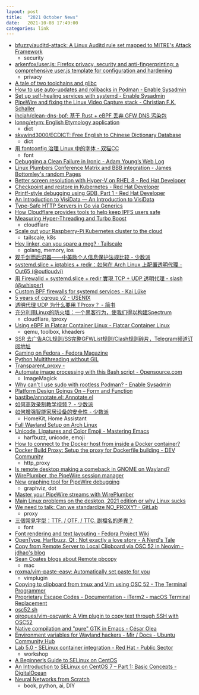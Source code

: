 ```yaml
---
layout: post
title:  "2021 October News"
date:   2021-10-08 17:49:00
categories: link
---
```


- [bfuzzy/auditd-attack: A Linux Auditd rule set mapped to MITRE's Attack Framework](https://github.com/bfuzzy/auditd-attack)
  - security
- [arkenfox/user.js: Firefox privacy, security and anti-fingerprinting: a comprehensive user.js template for configuration and hardening](https://github.com/arkenfox/user.js)
  - privacy
- [A tale of two toolchains and glibc](https://www.collabora.com/news-and-blog/blog/2021/09/30/a-tale-of-two-toolchains-and-glibc/)
- [How to use auto-updates and rollbacks in Podman - Enable Sysadmin](https://www.redhat.com/sysadmin/podman-auto-updates-rollbacks)
- [Set up self-healing services with systemd - Enable Sysadmin](https://www.redhat.com/sysadmin/systemd-automate-recovery)
- [PipeWire and fixing the Linux Video Capture stack - Christian F.K. Schaller](https://blogs.gnome.org/uraeus/2021/10/01/pipewire-and-fixing-the-linux-video-capture-stack/)
- [ihciah/clean-dns-bpf: 基于 Rust + eBPF 丢弃 GFW DNS 污染包](https://github.com/ihciah/clean-dns-bpf)
- [lonng/etym: English Etymology application](https://github.com/lonng/etym)
  - dict
- [skywind3000/ECDICT: Free English to Chinese Dictionary Database](https://github.com/skywind3000/ECDICT)
  - dict
- [用 fontconfig 治理 Linux 中的字体 - 双猫CC](https://catcat.cc/post/2021-03-07/)
  - font
- [Debugging a Clean Failure in Ironic - Adam Young’s Web Log](http://adam.younglogic.com/2021/09/debugging-a-clean-failure-in-ironic/)
- [Linux Plumbers Conference Matrix and BBB integration - James Bottomley's random Pages](https://blog.hansenpartnership.com/linux-plumbers-conference-matrix-and-bbb-integration/)
- [Better screen resolution with Hyper-V on RHEL 8 - Red Hat Developer](https://developers.redhat.com/articles/2021/09/30/better-screen-resolution-hyper-v-rhel-8#final_note)
- [Checkpoint and restore in Kubernetes - Red Hat Developer](https://developers.redhat.com/articles/2021/10/07/checkpoint-and-restore-kubernetes#checkpoint_and_restore_in_the_container_stack)
- [Printf-style debugging using GDB, Part 1 - Red Hat Developer](https://developers.redhat.com/articles/2021/10/05/printf-style-debugging-using-gdb-part-1#comparing_dprintf_and_printf__)
- [An Introduction to VisiData — An Introduction to VisiData](https://jsvine.github.io/intro-to-visidata/)
- [Type-Safe HTTP Servers in Go via Generics](https://hypirion.com/musings/type-safe-http-servers-in-go-via-generics)
- [How Cloudflare provides tools to help keep IPFS users safe](https://blog.cloudflare.com/cloudflare-ipfs-safe-mode/)
- [Measuring Hyper-Threading and Turbo Boost](https://blog.cloudflare.com/measuring-hyper-threading-and-turbo-boost/)
  - cloudflare
- [Scale out your Raspberry-Pi Kubernetes cluster to the cloud](https://nativecloud.dev/scale-out-your-raspberry-pi-k3s-cluster-to-the-cloud/)
  - tailscale, k8s
- [Hey linker, can you spare a meg? · Tailscale](https://tailscale.com/blog/go-linker/)
  - golang, memory, ios
- [观千剑而后识器——中美欧个人信息保护法规比较 - 少数派](https://sspai.com/post/69116)
- [systemd.slice + iptables + redir：如何在 Arch Linux 上配置透明代理 - Out65 (@outloudvi)](https://matters.news/@outloudvi/systemd-slice-iptables-redir-%E5%A6%82%E4%BD%95%E5%9C%A8-arch-linux-%E4%B8%8A%E9%85%8D%E7%BD%AE%E9%80%8F%E6%98%8E%E4%BB%A3%E7%90%86-bafyreia56osrovpylifeiuzdcrxr52gmbo5rkn5zmlvlho5tr7mjejqshy)
- [用 Firewalld + systemd.slice + redir 實現 TCP + UDP 透明代理 - slash (@whisper)](https://matters.news/@whisper/%E7%94%A8-firewalld-systemd-slice-redir-%E5%AF%A6%E7%8F%BE-tcp-udp-%E9%80%8F%E6%98%8E%E4%BB%A3%E7%90%86-bafyreig5keicgrjoall54ujagzxkd6ocmdoekbnoov7d3rzeicq3xcqv3y)
- [Custom BPF firewalls for systemd services - Kai Lüke](https://kailueke.gitlab.io/systemd-custom-bpf-firewall/)
- [5 years of cgroup v2 - USENIX](https://www.usenix.org/system/files/lisa21_slides_down.pdf)
- [透明代理 UDP 为什么要用 TProxy？ - 简书](https://www.jianshu.com/p/5393fb5e2c87)
- [充分利用Linux的防火墙：一个黑客行为，使我们得以构建Spectrum](https://blog.cloudflare.com/zh-cn/how-we-built-spectrum-zh-cn/)
  - cloudflare, tproxy
- [Using eBPF in Flatcar Container Linux - Flatcar Container Linux](https://www.flatcar-linux.org/blog/2021/04/using-ebpf-in-flatcar-container-linux/)
  - qemu, toolbox, kheaders
- [SSR 去广告ACL规则/SS完整GFWList规则/Clash规则碎片，Telegram频道订阅地址](https://github.com/ACL4SSR/ACL4SSR/tree/master)
- [Gaming on Fedora - Fedora Magazine](https://fedoramagazine.org/gaming-on-fedora/)
- [Python Multithreading without GIL](https://docs.google.com/document/u/0/d/18CXhDb1ygxg-YXNBJNzfzZsDFosB5e6BfnXLlejd9l0/mobilebasic)
- [Transparent_proxy -](https://blog.fancypi.cn/blog/transparent_proxy.html)
- [Automate image processing with this Bash script - Opensource.com](https://opensource.com/article/21/10/image-processing-bash-script)
  - ImageMagick
- [Why can't I use sudo with rootless Podman? - Enable Sysadmin](https://www.redhat.com/sysadmin/sudo-rootless-podman)
- [Platform Design Goings On – Form and Function](https://blogs.gnome.org/aday/2021/10/12/platform-design-goings-on/)
- [bastibe/annotate.el: Annotate.el](https://github.com/bastibe/annotate.el)
- [如何高效录制教学视频？ - 少数派](https://sspai.com/post/69066)
- [如何增强智能家居设备的安全性 - 少数派](https://sspai.com/post/69223)
  - HomeKit, Home Assistant
- [Full Wayland Setup on Arch Linux](https://www.fosskers.ca/en/blog/wayland)
- [Unicode, Ligatures and Color Emoji - Mastering Emacs](https://www.masteringemacs.org/article/unicode-ligatures-color-emoji)
  - harfbuzz, unicode, emoji
- [How to connect to the Docker host from inside a Docker container?](https://medium.com/@TimvanBaarsen/how-to-connect-to-the-docker-host-from-inside-a-docker-container-112b4c71bc66)
- [Docker Build Proxy: Setup the proxy for Dockerfile building - DEV Community](https://dev.to/zyfa/setup-the-proxy-for-dockerfile-building--4jc8)
  - http_proxy
- [Is remote desktop making a comeback in GNOME on Wayland?](https://www.ctrl.blog/entry/wayland-gnome-remote-desktop.html)
- [WirePlumber, the PipeWire session manager](https://www.collabora.com/news-and-blog/blog/2020/05/07/wireplumber-the-pipewire-session-manager/)
- [New graphing tool for PipeWire debugging](https://www.collabora.com/news-and-blog/blog/2019/12/09/new-graphing-tool-pipewire-debugging/)
  - graphviz, dot
- [Master your PipeWire streams with WirePlumber](https://static.linaro.org/connect/lvc21f/presentations/LVC21F-119.pdf)
- [Main Linux problems on the desktop, 2021 edition or why Linux sucks](https://itvision.altervista.org/why.linux.is.not.ready.for.the.desktop.current.html)
- [We need to talk: Can we standardize NO_PROXY? - GitLab](https://about.gitlab.com/blog/2021/01/27/we-need-to-talk-no-proxy/)
  - proxy
- [三個常見字型：TTF. / OTF. / TTC. 副檔名的差異？](https://www.mindscmyk.com/2021/02/26/%E4%B8%BB%E9%A1%8C%E7%9F%A5%E8%AD%98%EF%BD%9C%E4%B8%89%E5%80%8B%E5%B8%B8%E8%A6%8B%E5%AD%97%E5%9E%8B%EF%BC%9Attf-otf-ttc-%E5%89%AF%E6%AA%94%E5%90%8D%E7%9A%84%E5%B7%AE%E7%95%B0%EF%BC%9F/)
  - font
- [Font rendering and text layouting - Fedora Project Wiki](https://fedoraproject.org/wiki/Font_rendering_and_text_layouting)
- [OpenType, Harfbuzz, Qt : Not exactly a love story - A Nerd's Tale](https://www.hellozee.dev/freetype-harfbuzz-fonts/)
- [Copy from Remote Server to Local Clipboard via OSC 52 in Neovim - jdhao's blog](https://jdhao.github.io/2021/01/05/nvim_copy_from_remote_via_osc52/)
- [Sean Coates blogs about Remote pbcopy](https://seancoates.com/blogs/remote-pbcopy)
  - mac
- [roxma/vim-paste-easy: Automatically set paste for you](https://github.com/roxma/vim-paste-easy)
  - vimplugin
- [Copying to clipboard from tmux and Vim using OSC 52 - The Terminal Programmer](https://sunaku.github.io/tmux-yank-osc52.html)
- [Proprietary Escape Codes - Documentation - iTerm2 - macOS Terminal Replacement](https://iterm2.com/documentation-escape-codes.html)
- [osc52.sh](https://chromium.googlesource.com/apps/libapps/+/master/hterm/etc/osc52.sh)
- [ojroques/vim-oscyank: A Vim plugin to copy text through SSH with OSC52](https://github.com/ojroques/vim-oscyank)
- [Native compilation and "pure" GTK in Emacs - César Olea](http://www.cesarolea.com/posts/emacs-native-compile/)
- [Environment variables for Wayland hackers - Mir / Docs - Ubuntu Community Hub](https://discourse.ubuntu.com/t/environment-variables-for-wayland-hackers/12750)
- [Lab 5.0 - SELinux container integration - Red Hat - Public Sector](https://redhatgov.io/workshops/security_container_intro/lab05-selinux/)
  - workshop
- [A Beginner’s Guide to SELinux on CentOS](https://linuxhint.com/a-beginners-guide-to-selinux-on-centos/)
- [An Introduction to SELinux on CentOS 7 – Part 1: Basic Concepts - DigitalOcean](https://www.digitalocean.com/community/tutorials/an-introduction-to-selinux-on-centos-7-part-1-basic-concepts)
- [Neural Networks from Scratch](https://nnfs.io/)
  - book, python, ai, DIY
